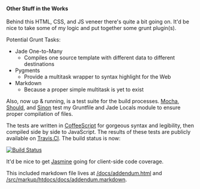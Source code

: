#### Other Stuff in the Works

Behind this HTML, CSS, and JS veneer there's quite a bit going on. It'd be nice to take some of my logic and put together some grunt plugin(s).

Potential Grunt Tasks:

* Jade One-to-Many
    * Compiles one source template with different data to different destinations
* Pygments
    * Provide a multitask wrapper to syntax highlight for the Web
* Markdown
    * Because a proper simple multitask is yet to exist 

Also, now up & running, is a test suite for the build processes. [Mocha](http://visionmedia.github.io/mocha/), [Should](https://github.com/visionmedia/should.js/), and [Sinon](http://sinonjs.org/) test my Gruntfile and Jade Locals module to ensure proper compilation of files.

The tests are written in [CoffeeScript](http://coffeescript.org) for gorgeous syntax and legibility, then compiled side by side to JavaScript. The results of these tests are publicly available on [Travis.CI](http://travis-ci.org/simshanith/simshanith.github.io). The build status is now:

[![Build Status](https://travis-ci.org/simshanith/simshanith.github.io.png?branch=master)](https://travis-ci.org/simshanith/simshanith.github.io?branch=master)

It'd be nice to get [Jasmine](http://pivotal.github.io/jasmine/) going for client-side code coverage.

This included markdown file lives at [/docs/addendum.html](/docs/addendum.html) and [/src/markup/htdocs/docs/addendum.markdown](https://github.com/simshanith/simshanith.github.io/tree/master/src/markup/htdocs/docs/addendum.markdown).